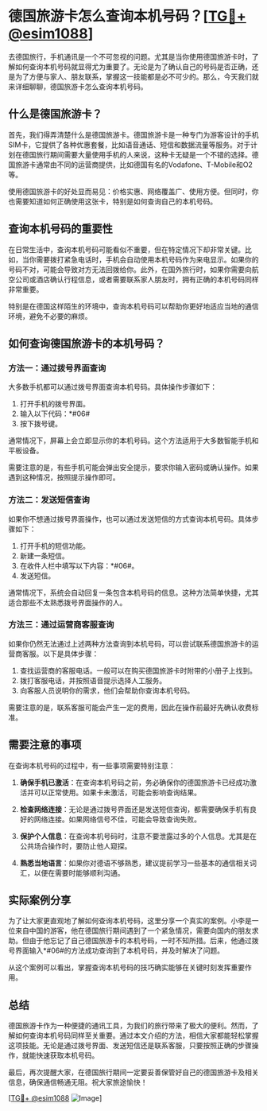 # 德国旅游卡怎么查询本机号码？[[TG💪+ @esim1088](https://t.me/s/esim1088)]

去德国旅行，手机通讯是一个不可忽视的问题。尤其是当你使用德国旅游卡时，了解如何查询本机号码就显得尤为重要了。无论是为了确认自己的号码是否正确，还是为了方便与家人、朋友联系，掌握这一技能都是必不可少的。那么，今天我们就来详细聊聊，德国旅游卡怎么查询本机号码。

## 什么是德国旅游卡？

首先，我们得弄清楚什么是德国旅游卡。德国旅游卡是一种专门为游客设计的手机SIM卡，它提供了各种优惠套餐，比如语音通话、短信和数据流量等服务。对于计划在德国旅行期间需要大量使用手机的人来说，这种卡无疑是一个不错的选择。德国旅游卡通常由不同的运营商提供，比如德国有名的Vodafone、T-Mobile和O2等。

使用德国旅游卡的好处显而易见：价格实惠、网络覆盖广、使用方便。但同时，你也需要知道如何正确使用这张卡，特别是如何查询自己的本机号码。

## 查询本机号码的重要性

在日常生活中，查询本机号码可能看似不重要，但在特定情况下却非常关键。比如，当你需要拨打紧急电话时，手机会自动使用本机号码作为来电显示。如果你的号码不对，可能会导致对方无法回拨给你。此外，在国外旅行时，如果你需要向航空公司或酒店确认行程信息，或者需要联系家人朋友时，拥有正确的本机号码同样非常重要。

特别是在德国这样陌生的环境中，查询本机号码可以帮助你更好地适应当地的通信环境，避免不必要的麻烦。

## 如何查询德国旅游卡的本机号码？

### 方法一：通过拨号界面查询

大多数手机都可以通过拨号界面查询本机号码。具体操作步骤如下：

1. 打开手机的拨号界面。
2. 输入以下代码：*#06#
3. 按下拨号键。

通常情况下，屏幕上会立即显示你的本机号码。这个方法适用于大多数智能手机和平板设备。

需要注意的是，有些手机可能会弹出安全提示，要求你输入密码或确认操作。如果遇到这种情况，按照提示操作即可。

### 方法二：发送短信查询

如果你不想通过拨号界面操作，也可以通过发送短信的方式查询本机号码。具体步骤如下：

1. 打开手机的短信功能。
2. 新建一条短信。
3. 在收件人栏中填写以下内容：*#06#。
4. 发送短信。

通常情况下，系统会自动回复一条包含本机号码的信息。这种方法简单快捷，尤其适合那些不太熟悉拨号界面操作的人。

### 方法三：通过运营商客服查询

如果你仍然无法通过上述两种方法查询到本机号码，可以尝试联系德国旅游卡的运营商客服。以下是具体步骤：

1. 查找运营商的客服电话。一般可以在购买德国旅游卡时附带的小册子上找到。
2. 拨打客服电话，并按照语音提示选择人工服务。
3. 向客服人员说明你的需求，他们会帮助你查询本机号码。

需要注意的是，联系客服可能会产生一定的费用，因此在操作前最好先确认收费标准。

## 需要注意的事项

在查询本机号码的过程中，有一些事项需要特别注意：

1. **确保手机已激活**：在查询本机号码之前，务必确保你的德国旅游卡已经成功激活并可以正常使用。如果卡未激活，可能会影响查询结果。
   
2. **检查网络连接**：无论是通过拨号界面还是发送短信查询，都需要确保手机有良好的网络连接。如果网络信号不佳，可能会导致查询失败。

3. **保护个人信息**：在查询本机号码时，注意不要泄露过多的个人信息。尤其是在公共场合操作时，要防止他人窥探。

4. **熟悉当地语言**：如果你对德语不够熟悉，建议提前学习一些基本的通信相关词汇，以便在需要时能够顺利沟通。

## 实际案例分享

为了让大家更直观地了解如何查询本机号码，这里分享一个真实的案例。小李是一位来自中国的游客，他在德国旅行期间遇到了一个紧急情况，需要向国内的朋友求助。但由于他忘记了自己德国旅游卡的本机号码，一时不知所措。后来，他通过拨号界面输入*#06#的方法成功查询到了本机号码，并及时解决了问题。

从这个案例可以看出，掌握查询本机号码的技巧确实能够在关键时刻发挥重要作用。

## 总结

德国旅游卡作为一种便捷的通讯工具，为我们的旅行带来了极大的便利。然而，了解如何查询本机号码同样至关重要。通过本文介绍的方法，相信大家都能轻松掌握这项技能。无论是通过拨号界面、发送短信还是联系客服，只要按照正确的步骤操作，就能快速获取本机号码。

最后，再次提醒大家，在德国旅行期间一定要妥善保管好自己的德国旅游卡及相关信息，确保通信畅通无阻。祝大家旅途愉快！

[[TG💪+ @esim1088](https://t.me/s/esim1088) ![Image](https://i.postimg.cc/4NQfJmqS/Snipaste-2025-05-13-00-14-12.png)]